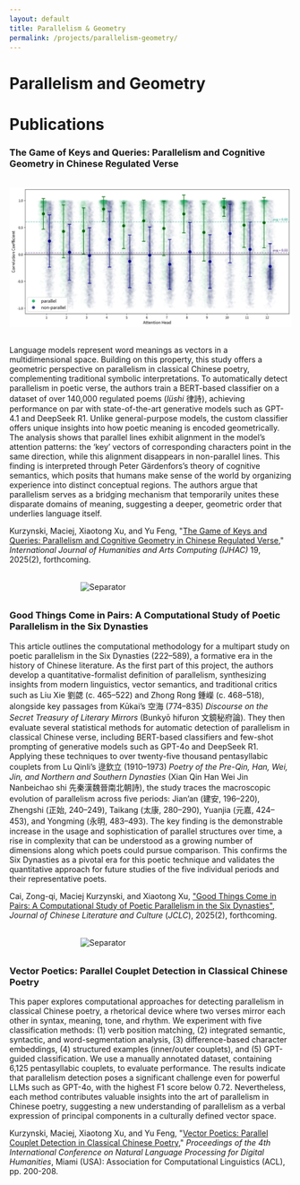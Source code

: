 ```yaml
---
layout: default
title: Parallelism & Geometry
permalink: /projects/parallelism-geometry/
---
```

# Parallelism and Geometry

# Publications

### The Game of Keys and Queries: Parallelism and Cognitive Geometry in Chinese Regulated Verse

<img src="main.png" alt="Geometry of Parallelism" style="max-width: 100%; height: auto; margin: 2rem auto; display: block;">

Language models represent word meanings as vectors in a multidimensional space. Building on this property, this study offers a geometric perspective on parallelism in classical Chinese poetry, complementing traditional symbolic interpretations. To automatically detect parallelism in poetic verse, the authors train a BERT-based classifier on a dataset of over 140,000 regulated poems (*lüshi* 律詩), achieving performance on par with state-of-the-art generative models such as GPT-4.1 and DeepSeek R1. Unlike general-purpose models, the custom classifier offers unique insights into how poetic meaning is encoded geometrically. The analysis shows that parallel lines exhibit alignment in the model’s attention patterns: the ‘key’ vectors of corresponding characters point in the same direction, while this alignment disappears in non-parallel lines. This finding is interpreted through Peter Gärdenfors’s theory of cognitive semantics, which posits that humans make sense of the world by organizing experience into distinct conceptual regions. The authors argue that parallelism serves as a bridging mechanism that temporarily unites these disparate domains of meaning, suggesting a deeper, geometric order that underlies language itself.

Kurzynski, Maciej, Xiaotong Xu, and Yu Feng, "[The Game of Keys and Queries: Parallelism and Cognitive Geometry in Chinese Regulated Verse](#)," *International Journal of Humanities and Arts Computing (IJHAC)* 19, 2025(2), forthcoming.

<img src="{{ site.baseurl }}/assets/img/separator.png" alt="Separator" style="width: 250px; height: auto; margin: 2rem auto; display: block;">

### Good Things Come in Pairs: A Computational Study of Poetic Parallelism in the Six Dynasties

This article outlines the computational methodology for a multipart study on poetic parallelism in the Six Dynasties (222–589), a formative era in the history of Chinese literature. As the first part of this project, the authors develop a quantitative-formalist definition of parallelism, synthesizing insights from modern linguistics, vector semantics, and traditional critics such as Liu Xie 劉勰 (c. 465–522) and Zhong Rong 鍾嶸 (c. 468–518), alongside key passages from Kūkai’s 空海 (774–835) *Discourse on the Secret Treasury of Literary Mirrors* (Bunkyō hifuron 文鏡秘府論). They then evaluate several statistical methods for automatic detection of parallelism in classical Chinese verse, including BERT-based classifiers and few-shot prompting of generative models such as GPT-4o and DeepSeek R1. Applying these techniques to over twenty-five thousand pentasyllabic couplets from Lu Qinli’s 逯欽立 (1910–1973) *Poetry of the Pre-Qin, Han, Wei, Jin, and Northern and Southern Dynasties* (Xian Qin Han Wei Jin Nanbeichao shi 先秦漢魏晉南北朝詩), the study traces the macroscopic evolution of parallelism across five periods: Jian’an (建安, 196–220), Zhengshi (正始, 240–249), Taikang (太康, 280–290), Yuanjia (元嘉, 424–453), and Yongming (永明, 483–493). The key finding is the demonstrable increase in the usage and sophistication of parallel structures over time, a rise in complexity that can be understood as a growing number of dimensions along which poets could pursue comparison. This confirms the Six Dynasties as a pivotal era for this poetic technique and validates the quantitative approach for future studies of the five individual periods and their representative poets.

Cai, Zong-qi, Maciej Kurzynski, and Xiaotong Xu, ["Good Things Come in Pairs: A Computational Study of Poetic Parallelism in the Six Dynasties"](#), *Journal of Chinese Literature and Culture* (*JCLC*), 2025(2), forthcoming.

<img src="{{ site.baseurl }}/assets/img/separator.png" alt="Separator" style="width: 250px; height: auto; margin: 2rem auto; display: block;">

### Vector Poetics: Parallel Couplet Detection in Classical Chinese Poetry

This paper explores computational approaches for detecting parallelism in classical Chinese poetry, a rhetorical device where two verses mirror each other in syntax, meaning, tone, and rhythm. We experiment with five classification methods: (1) verb position matching, (2) integrated semantic, syntactic, and word-segmentation analysis, (3) difference-based character embeddings, (4) structured examples (inner/outer couplets), and (5) GPT-guided classification. We use a manually annotated dataset, containing 6,125 pentasyllabic couplets, to evaluate performance. The results indicate that parallelism detection poses a significant challenge even for powerful LLMs such as GPT-4o, with the highest F1 score below 0.72. Nevertheless, each method contributes valuable insights into the art of parallelism in Chinese poetry, suggesting a new understanding of parallelism as a verbal expression of principal components in a culturally defined vector space.

Kurzynski, Maciej, Xiaotong Xu, and Yu Feng, "[Vector Poetics: Parallel Couplet Detection in Classical Chinese Poetry](https://aclanthology.org/2024.nlp4dh-1.19/)," *Proceedings of the 4th International Conference on Natural Language Processing for Digital Humanities*, Miami (USA): Association for Computational Linguistics (ACL), pp. 200-208. 


